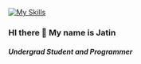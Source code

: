 [![My Skills](https://skillicons.dev/icons?i=js,html,css)](https://skillicons.dev)

### HI there :wave: My name is Jatin

##### Undergrad Student and Programmer 

